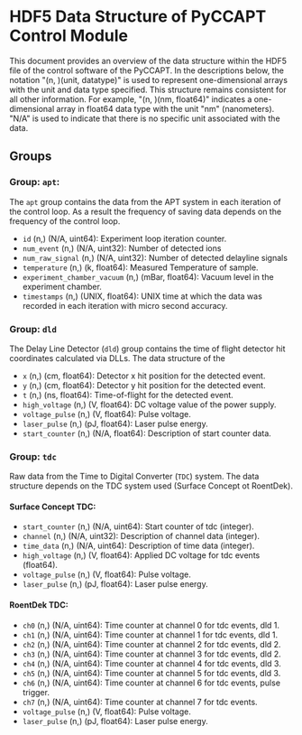 # HDF5 Data Structure of PyCCAPT Control Module

This document provides an overview of the data structure within the HDF5 file of the control software of the PyCCAPT.
In the descriptions below, the notation "(n, )(unit, datatype)" is used to represent one-dimensional arrays with the
unit and data type specified. This structure remains consistent for all other information. For example,
"(n, )(nm, float64)" indicates a one-dimensional array in float64 data type with the unit "nm" (nanometers).
"N/A" is used to indicate that there is no specific unit associated with the data.

## Groups

### Group: `apt`:

The `apt` group contains the data from the APT system in each iteration of the control loop. As a result the frequency
of saving data depends on the frequency of the control loop.

- `id` (n,) (N/A, uint64): Experiment loop iteration counter.
- `num_event` (n,) (N/A, uint32): Number of detected ions
- `num_raw_signal` (n,) (N/A, uint32): Number of detected delayline signals
- `temperature` (n,) (k, float64): Measured Temperature of sample.
- `experiment_chamber_vacuum` (n,) (mBar, float64): Vacuum level in the experiment chamber.
- `timestamps` (n,) (UNIX, float64): UNIX time at which the data was recorded in each iteration with micro second
  accuracy.

### Group: `dld`

The Delay Line Detector (`dld`) group contains the time of flight detector hit coordinates calculated via DLLs. The data
structure of the

- `x` (n,) (cm, float64): Detector x hit position for the detected event.
- `y` (n,) (cm, float64): Detector y hit position for the detected event.
- `t` (n,) (ns, float64): Time-of-flight for the detected event.
- `high_voltage` (n,) (V, float64): DC voltage value of the power supply.
- `voltage_pulse` (n,) (V, float64): Pulse voltage.
- `laser_pulse` (n,) (pJ, float64): Laser pulse energy.
- `start_counter` (n,) (N/A, float64): Description of start counter data.

### Group: `tdc`

Raw data from the Time to Digital Converter (`TDC`) system. The data structure depends on the TDC system used (Surface
Concept ot RoentDek).

#### Surface Concept TDC:

- `start_counter` (n,) (N/A, uint64): Start counter of tdc (integer).
- `channel` (n,) (N/A, uint32): Description of channel data (integer).
- `time_data` (n,) (N/A, uint64): Description of time data (integer).
- `high_voltage` (n,) (V, float64): Applied DC voltage for tdc events (float64).
- `voltage_pulse` (n,) (V, float64): Pulse voltage.
- `laser_pulse` (n,) (pJ, float64): Laser pulse energy.
#### RoentDek TDC:

- `ch0` (n,) (N/A, uint64): Time counter at channel 0 for tdc events, dld 1.
- `ch1` (n,) (N/A, uint64): Time counter at channel 1 for tdc events, dld 1.
- `ch2` (n,) (N/A, uint64): Time counter at channel 2 for tdc events, dld 2.
- `ch3` (n,) (N/A, uint64): Time counter at channel 3 for tdc events, dld 2.
- `ch4` (n,) (N/A, uint64): Time counter at channel 4 for tdc events, dld 3.
- `ch5` (n,) (N/A, uint64): Time counter at channel 5 for tdc events, dld 3.
- `ch6` (n,) (N/A, uint64): Time counter at channel 6 for tdc events, pulse trigger.
- `ch7` (n,) (N/A, uint64): Time counter at channel 7 for tdc events.
- `voltage_pulse` (n,) (V, float64): Pulse voltage.
- `laser_pulse` (n,) (pJ, float64): Laser pulse energy.
